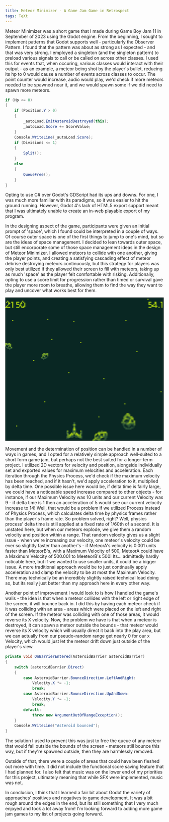 ```yaml
---
title: Meteor Minimizer - A Game Jam Game in Retrospect
tags: TeXt
---
```


Meteor Minimizer was a short game that I made during Game Boy Jam 11 in September of 2023 using the Godot engine.
From the beginning, I sought to implement patterns that Godot supports well - particularly the Observer Pattern.
I found that the pattern was about as strong as I expected - and that was very strong. I employed a singleton (and the singleton pattern) to preload various signals to call or be called on across other classes. I used this for events that, when occuring, various classes would interact with their output - as an example, a meteor being shot by the player's bullet, reducing its hp to 0 would cause a number of events across classes to occur. The point counter would increase, audio would play, we'd check if more meteors needed to be spawned near it, and we would spawn some if we did need to spawn more meteors.

```cs
if (Hp <= 0)
{
    if (Position.Y > 0)
    {
        _autoLoad.EmitAsteroidDestroyed(this);
        _autoLoad.Score += ScoreValue;
    }
    Console.WriteLine(_autoLoad.Score);
    if (Divisions <= 1)
    {
        Split();
    }
    else
    {
        QueueFree();
    }
}
```

Opting to use C# over Godot's GDScript had its ups and downs. For one, I was much more familiar with its paradigms, so it was easier to hit the ground running. However, Godot 4's lack of HTML5 export support meant that I was ultimately unable to create an in-web playable export of my program.

In the designing aspect of the game, participants were given an initial prompt of 'space', which I found could be interpreted in a couple of ways. Of course outer space is one of the first things to jump to one's mind, but so are the ideas of space management. I decided to lean towards outer space, but still encorporate some of those space management ideas in the design of Meteor Minimizer. I allowed meteors to collide with one another, giving the player points, and creating a satisfying cascading effect of meteor debrise destroying meteors continuously, but this strategy for players was only best utilized if they allowed their screen to fill with meteors, taking up as much 'space' as the player felt comfortable with risking. Additionally, opting to use a score limit for progression rather than timed or survival gave the player more room to breathe, allowing them to find the way they want to play and uncover what works best for them.

![Test Stuff](/MeteorMinimizerDemoImage.png)

Movement and the determination of position can be handled in a number of ways in games, and I opted for a relatively simple approach well-suited to a short form game jam, but perhaps not the best suited for a longer-term project. I utilized 2D vectors for velocity and position, alongside individually set and exported values for maximum velocities and acceleration. Each iteration through the Physics Process, we'd check if the maximum velocity has been reached, and if it hasn't, we'd apply acceleration to it, multiplied by delta time. One possible issue here would be, if delta time is fairly large, we could have a noticeable speed increase compared to other objects - for instance, if our Maximum Velocity was 10 units and our current Velocity was 9 - if delta time is 1 then an acceleration of 5 would see our current velocity increase to 14! Well, that would be a problem if we utilized Process instead of Physics Process, which calculates delta time by physics frames rather than the player's frame rate. So problem solved, right? Well, physics process' delta time is still applied at a fixed rate of 1/60th of a second. It is unstated here, but when our meteors explode, we give them a random velocity and position within a range. That random velocity gives us a slight issue - when we're increasing our velocity, one meteor's velocity could be ever so slightly faster than another's - if MeteorA's velocity is 0.001 units faster than MeteorB's, with a Maximum Velocity of 500, MeteorA could have a Maximum Velocity of 500.001 to MeeteorB's 500! Its... admittedly hardly noticable here, but if we wanted to use smaller units, it could be a bigger issue. A more traditional approach would be to just continually apply acceleration and clamp the velocity to be at most the Maximum Velocity. There may technically be an incredibly slightly raised technical load doing so, but its really just better than my approach here in every other way.

Another point of improvement I would look to is how I handled the game's walls - the idea is that when a meteor collides with the left or right edge of the screen, it will bounce back in. I did this by having each meteor check if it was colliding with an area - areas which were placed on the left and right of the screen. If the meteor was colliding with one of those areas, it would reverse its X velocity. Now, the problem we have is that when a meteor is destroyed, it can spawn a meteor outside the bounds - that meteor would reverse its X velocity which will usually direct it back into the play area, but we can actually from our pseudo-random range get nearly 0 for our x Velocity, which would just let the meteor drift down just outside of the player's view.

```cs
private void OnBarrierEntered(AsteroidBarrier asteroidBarrier)
{
    switch (asteroidBarrier.Direct)
    {
        case AsteroidBarrier.BounceDirection.LeftAndRight:
            Velocity.X *= -1;
            break;
        case AsteroidBarrier.BounceDirection.UpAndDown:
            Velocity.Y *= -1;
            break;
        default:
            throw new ArgumentOutOfRangeException();
    }
    Console.WriteLine("Asteroid bounced");
}
```

The solution I used to prevent this was just to free the queue of any meteor that would fall outside the bounds of the screen - meteors still bounce this way, but if they're spawned outside, then they are harmlessly removed.

Outside of that, there were a couple of areas that could have been fleshed out more with time. It did not include the functional score saving feature that I had planned for. I also felt that music was on the lower end of my priorities for this project, ultimately meaning that while SFX were implemented, music was not.

In conclusion, I think that I learned a fair bit about Godot the variety of approaches' positives and negatives to game development. It was a bit rough around the edges in the end, but its still something that I very much enjoyed and took a lot away from! I'm looking forward to adding more game jam games to my list of projects going forward.
